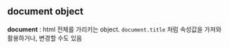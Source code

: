 ## document object
**document** : html 전체를 가리키는 object.
`document.title` 처럼 속성값을 가져와 활용하거나, 변경할 수도 있음

